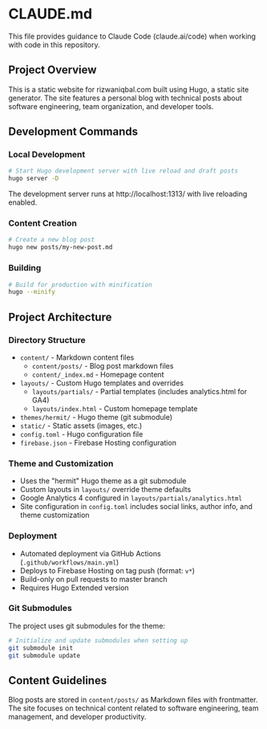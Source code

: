 # CLAUDE.md

This file provides guidance to Claude Code (claude.ai/code) when working with code in this repository.

## Project Overview

This is a static website for rizwaniqbal.com built using Hugo, a static site generator. The site features a personal blog with technical posts about software engineering, team organization, and developer tools.

## Development Commands

### Local Development
```bash
# Start Hugo development server with live reload and draft posts
hugo server -D
```
The development server runs at http://localhost:1313/ with live reloading enabled.

### Content Creation
```bash
# Create a new blog post
hugo new posts/my-new-post.md
```

### Building
```bash
# Build for production with minification
hugo --minify
```

## Project Architecture

### Directory Structure
- `content/` - Markdown content files
  - `content/posts/` - Blog post markdown files
  - `content/_index.md` - Homepage content
- `layouts/` - Custom Hugo templates and overrides
  - `layouts/partials/` - Partial templates (includes analytics.html for GA4)
  - `layouts/index.html` - Custom homepage template
- `themes/hermit/` - Hugo theme (git submodule)
- `static/` - Static assets (images, etc.)
- `config.toml` - Hugo configuration file
- `firebase.json` - Firebase Hosting configuration

### Theme and Customization
- Uses the "hermit" Hugo theme as a git submodule
- Custom layouts in `layouts/` override theme defaults
- Google Analytics 4 configured in `layouts/partials/analytics.html`
- Site configuration in `config.toml` includes social links, author info, and theme customization

### Deployment
- Automated deployment via GitHub Actions (`.github/workflows/main.yml`)
- Deploys to Firebase Hosting on tag push (format: `v*`)
- Build-only on pull requests to master branch
- Requires Hugo Extended version

### Git Submodules
The project uses git submodules for the theme:
```bash
# Initialize and update submodules when setting up
git submodule init
git submodule update
```

## Content Guidelines

Blog posts are stored in `content/posts/` as Markdown files with frontmatter. The site focuses on technical content related to software engineering, team management, and developer productivity.